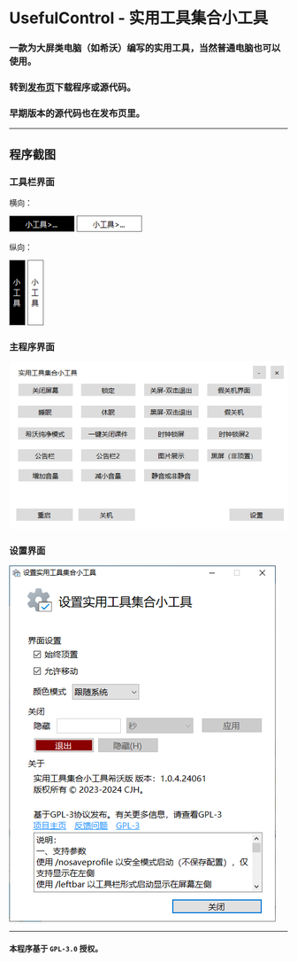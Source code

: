 # UsefulControl - 实用工具集合小工具

### 一款为大屏类电脑（如希沃）编写的实用工具，当然普通电脑也可以使用。
### 转到[发布页](https://github.com/cjhdevact/UsefulControl/releases)下载程序或源代码。 ###
### 早期版本的源代码也在发布页里。 ###

------------

## 程序截图 ##


### 工具栏界面 ###


横向：


![工具栏界面（横向深色）](Assets/ui1.png)      ![工具栏界面（横向浅色）](Assets/ui1light.png)


纵向：


![工具栏界面（纵向深色）](Assets/ui2.png)      ![工具栏界面（纵向浅色）](Assets/ui2light.png)


### 主程序界面 ###


![主程序界面（浅色）](Assets/uimain.png)


### 设置界面 ###


![设置界面](Assets/uisetting.png)


------------


#### 本程序基于 `GPL-3.0` 授权。 ####
